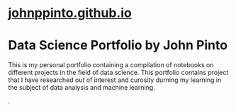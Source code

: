 # [johnppinto.github.io](https://johnppinto.github.io/)

# Data Science Portfolio by John Pinto

This is my personal portfolio containing a compilation of notebooks on different projects in the field of data science. This portfolio contains project that I have researched out of interest and curosity durning my learning in the subject of data analysis and machine learning.



.
